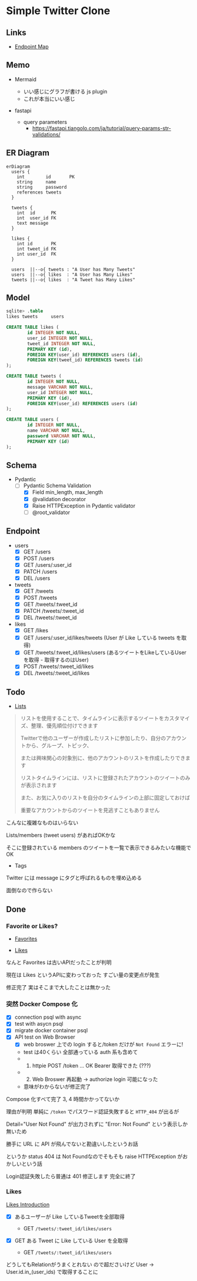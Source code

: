 # Simple Twitter Clone

## Links

* [Endpoint Map](https://developer.twitter.com/en/docs/twitter-api/migrate/twitter-api-endpoint-map)

## Memo

* Mermaid
  + いい感じにグラフが書ける js plugin
  + これが本当にいい感じ

* fastapi
  + query parameters
    - https://fastapi.tiangolo.com/ja/tutorial/query-params-str-validations/

## ER Diagram

```mermaid
erDiagram
  users {
    int        id       PK
    string     name
    string     password
    references tweets
  }

  tweets {
    int  id      PK
    int  user_id FK
    text message
  }

  likes {
    int id       PK
    int tweet_id FK
    int user_id  FK
  }

  users  ||--o{ tweets : "A User has Many Tweets"
  users  ||--o{ likes  : "A User has Many Likes"
  tweets ||--o{ likes  : "A Tweet has Many Likes"
```

## Model

```sql
sqlite> .table
likes tweets     users

CREATE TABLE likes (
        id INTEGER NOT NULL,
        user_id INTEGER NOT NULL,
        tweet_id INTEGER NOT NULL,
        PRIMARY KEY (id),
        FOREIGN KEY(user_id) REFERENCES users (id),
        FOREIGN KEY(tweet_id) REFERENCES tweets (id)
);

CREATE TABLE tweets (
        id INTEGER NOT NULL,
        message VARCHAR NOT NULL,
        user_id INTEGER NOT NULL,
        PRIMARY KEY (id),
        FOREIGN KEY(user_id) REFERENCES users (id)
);

CREATE TABLE users (
        id INTEGER NOT NULL,
        name VARCHAR NOT NULL,
        password VARCHAR NOT NULL,
        PRIMARY KEY (id)
);
```

## Schema

* Pydantic
  + [ ] Pydantic Schema Validation
    - [x] Field min_length, max_length
    - [x] @validation decorator
    - [x] Raise HTTPException in Pydantic validator
    - [ ] @root_validator

## Endpoint

* users
  + [x] GET   /users
  + [x] POST  /users
  + [x] GET   /users/:user_id
  + [x] PATCH /users
  + [x] DEL   /users

* tweets
  + [x] GET   /tweets
  + [x] POST  /tweets
  + [x] GET   /tweets/:tweet_id
  + [x] PATCH /tweets/:tweet_id
  + [x] DEL   /tweets/:tweet_id

* likes
  + [x] GET   /likes
  + [x] GET   /users/:user_id/likes/tweets (User が Like している tweets を取得)
  + [x] GET   /tweets/:tweet_id/likes/users (あるツイートをLikeしているUserを取得 - 取得するのはUser)
  + [x] POST  /tweets/:tweet_id/likes
  + [x] DEL   /tweets/:tweet_id/likes

## Todo

* [Lists](https://help.twitter.com/ja/using-twitter/twitter-lists)

> リストを使用することで、タイムラインに表示するツイートをカスタマイズ、整理、優先順位付けできます
>
> Twitterで他のユーザーが作成したリストに参加したり、自分のアカウントから、グループ、トピック、
>
> または興味関心の対象別に、他のアカウントのリストを作成したりできます
>
> リストタイムラインには、リストに登録されたアカウントのツイートのみが表示されます
>
> また、お気に入りのリストを自分のタイムラインの上部に固定しておけば
>
> 重要なアカウントからのツイートを見逃すこともありません

こんなに複雑なものはいらない

Lists/members (tweet users) があればOKかな

そこに登録されている members のツイートを一覧で表示できるみたいな機能でOK

* Tags

Twitter には message にタグと呼ばれるものを埋め込める

面倒なので作らない

## Done

### Favorite or Likes?

* [Favorites](https://developer.twitter.com/en/docs/twitter-api/v1/tweets/post-and-engage/api-reference/get-favorites-list)

* [Likes](https://developer.twitter.com/en/docs/twitter-api/tweets/likes/migrate/manage-likes-standard-to-twitter-api-v2)

なんと Favorites は古いAPIだったことが判明

現在は Likes というAPIに変わっておった すごい量の変更点が発生

修正完了 実はそこまで大したことは無かった

### 突然 Docker Compose 化

* [x] connection psql with async
* [x] test with asycn psql
* [x] migrate docker container psql
* [x] API test on Web Browser
  + [x] web broswer 上での login すると/token だけが `Not Found` エラーに!
  + test は40くらい 全部通っている auth 系も含めて
  + 1. httpie POST /token ... OK Bearer 取得できた (???)
  + 2. Web Broswer 再起動 -> authorize login 可能になった
  + 意味がわからないが修正完了

Compose 化すべて完了 3, 4 時間かかってないか

理由が判明 単純に `/token` でパスワード認証失敗すると `HTTP_404` が出るが

Detail="User Not Found" が出力されずに "Error: Not Found" という表示しか無いため

勝手に URL に API が飛んでないと勘違いしたというお話

というか status 404 は Not Foundなのでそもそも raise HTTPException がおかしいという話

Login認証失敗したら普通は 401 修正します 完全に終了

### Likes

[Likes Introduction](https://developer.twitter.com/en/docs/twitter-api/tweets/likes/introduction)

* [x] あるユーザーが Like しているTweetを全部取得
  + GET `/tweets/:tweet_id/likes/users`

* [x] GET ある Tweet に Like している User を全取得
  + GET `/tweets/:tweet_id/likes/users`

どうしてもRelationがうまくとれない
ので超ださいけど User -> User.id.in_(user_ids) で取得することに
